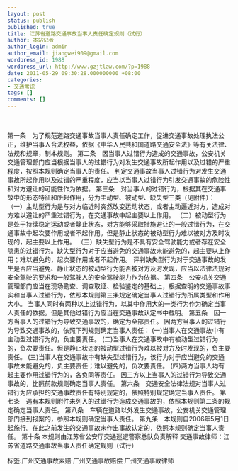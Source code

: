 ```yaml
---
layout: post
status: publish
published: true
title: 江苏省道路交通事故当事人责任确定规则（试行）
author: 本站记者
author_login: admin
author_email: jiangwei909@gmail.com
wordpress_id: 1988
wordpress_url: http://www.gzjtlaw.com/?p=1988
date: 2011-05-29 09:30:28.000000000 +08:00
categories:
- 交通常识
tags: []
comments: []
---
```

　　第一条　为了规范道路交通事故当事人责任确定工作，促进交通事故处理执法公正，维护当事人合法权益，依据《中华人民共和国道路交通安全法》等有关法律、法规和规章，制本规则。 第二条　因当事人过错行为造成的交通事故，公安机关交通管理部门应当根据当事人的过错行为对发生交通事故所起作用以及过错的严重程度，按照本规则确定当事人的责任。 判定交通事故当事人过错行为对发生交通事故所起作用以及过错的严重程度，应当以当事人过错行为引发交通事故的危险性和对方避让的可能性作为依据。 第三条　对当事人的过错行为，根据其在交通事故中的形态特征和所起作用，分为主动型、被动型、缺失型三类（见附件）： （一）主动型行为是与对方临近时突然改变运动状态，或者主动逼近对方，造成对方难以避让的严重过错行为，在交通事故中起主要以上作用。 （二）被动型行为是处于持续稳定运动或者静止状态，对方能够采取措施避让的一般过错行为，在交通事故中起次要作用或者不起作用。但是静止状态的被动型行为难以被对方及时发现的，起主要以上作用。 （三）缺失型行为是不具有安全驾驶能力或者存在安全隐患的过错行为。缺失型行为对于应当避免的交通事故未能避免的，起主要以上作用；难以避免的，起次要作用或者不起作用。 评判缺失型行为对于交通事故的发生是否应当避免、静止状态的被动型行为能否被对方及时发现，应当以法律法规对安全驾驶的要求和一般驾驶人的安全驾驶能力作为依据。 第四条　公安机关交通管理部门应当在现场勘查、调查取证、检验鉴定的基础上，根据查明的交通事故事实和当事人过错行为，依照本规则第三条规定确定当事人过错行为所属类型和作用大小。 当事人同时有两种以上过错行为，以其中作用大的一类行为作为确定当事人责任的依据。但是其他过错行为应当在交通事故认定书中载明。 第五条　因一方当事人的过错行为导致交通事故的，确定为全部责任。 因两方当事人的过错行为导致交通事故的，依照下列规则确定当事人责任： (一)当事人在交通事故中有主动型过错行为的，负主要责任。 (二)当事人在交通事故中有被动型过错行为的，负次要责任。但是静止状态的被动型过错行为难以被对方及时发现的，负主要责任。 (三)当事人在交通事故中有缺失型过错行为，该行为对于应当避免的交通事故未能避免的，负主要责任；难以避免的，负次要责任。 (四)两方当事人均有起主要作用过错行为的，各负同等责任。 因三方以上当事人的过错行为导致交通事故的，比照前款规则确定当事人责任。 第六条　交通安全法律法规对当事人过错行为应承担的交通事故责任有特别规定的，依照特别规定确定当事人责任。 第七条　遇有本规则附件未列入的过错行为造成交通事故的，依照本规则第二条的规定确定当事人责任。 第八条　车辆在道路以外发生交通事故，公安机关交通管理部门接到报案的，参照本规则确定当事人责任。 第九条　本规则自2006年5月1日起施行。在此之前发生的交通事故未作出事故认定的，依照本规则确定当事人责任。 第十条 本规则由江苏省公安厅交通巡逻警察总队负责解释交通事故律师：江苏省道路交通事故当事人责任确定规则（试行）标签:广州交通事故索赔 广州交通事故赔偿 广州交通事故律师

